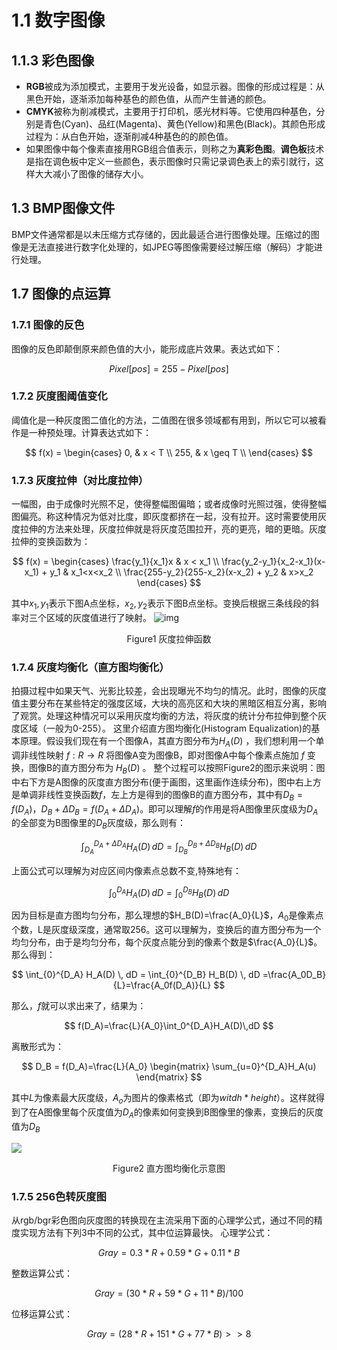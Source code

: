 # 1.1 数字图像

## 1.1.3 彩色图像

- **RGB**被成为添加模式，主要用于发光设备，如显示器。图像的形成过程是：从黑色开始，逐渐添加每种基色的颜色值，从而产生普通的颜色。
- **CMYK**被称为削减模式，主要用于打印机，感光材料等。它使用四种基色，分别是青色(Cyan)、品红(Magenta)、黄色(Yellow)和黑色(Black)。其颜色形成过程为：从白色开始，逐渐削减4种基色的的颜色值。
- 如果图像中每个像素直接用RGB组合值表示，则称之为**真彩色图**。**调色板**技术是指在调色板中定义一些颜色，表示图像时只需记录调色表上的索引就行，这样大大减小了图像的储存大小。

## 1.3 BMP图像文件

BMP文件通常都是以未压缩方式存储的，因此最适合进行图像处理。压缩过的图像是无法直接进行数字化处理的，如JPEG等图像需要经过解压缩（解码）才能进行处理。

## 1.7 图像的点运算

### 1.7.1 图像的反色

图像的反色即颠倒原来颜色值的大小，能形成底片效果。表达式如下：

$$
Pixel[pos] = 255 - Pixel[pos]
$$

### 1.7.2 灰度图阈值变化

阈值化是一种灰度图二值化的方法，二值图在很多领域都有用到，所以它可以被看作是一种预处理。计算表达式如下：

$$
f(x) = 
\begin{cases}
0, & x < T \\
255, & x \geq T \\
\end{cases}
$$

### 1.7.3 灰度拉伸（对比度拉伸）

一幅图，由于成像时光照不足，使得整幅图偏暗；或者成像时光照过强，使得整幅图偏亮。称这种情况为低对比度，即灰度都挤在一起，没有拉开。这时需要使用灰度拉伸的方法来处理，灰度拉伸就是将灰度范围拉开，亮的更亮，暗的更暗。灰度拉伸的变换函数为：

$$
f(x) = 
\begin{cases}
\frac{y_1}{x_1}x & x < x_1 \\
\frac{y_2-y_1}{x_2-x_1}(x-x_1) + y_1 & x_1<x<x_2 \\
\frac{255-y_2}{255-x_2}(x-x_2) + y_2 & x>x_2
\end{cases}
$$

其中$x_1, y_1$表示下图A点坐标，$x_2, y_2$表示下图B点坐标。变换后根据三条线段的斜率对三个区域的灰度值进行了映射。
![img](http://image.sciencenet.cn/album/201210/11/113023uz77jx9xtur9b6zl.jpg)

<center>Figure1 灰度拉伸函数</center>

### 1.7.4 灰度均衡化（直方图均衡化）

拍摄过程中如果天气、光影比较差，会出现曝光不均匀的情况。此时，图像的灰度值主要分布在某些特定的强度区域，大块的高亮区和大块的黑暗区相互分离，影响了观赏。处理这种情况可以采用灰度均衡的方法，将灰度的统计分布拉伸到整个灰度区域（一般为0-255）。
这里介绍直方图均衡化(Histogram Equalization)的基本原理。假设我们现在有一个图像A，其直方图分布为$H_A(D)$ ，我们想利用一个单调非线性映射 $f:R→R$ 将图像A变为图像B，即对图像A中每个像素点施加 $f$ 变换，图像B的直方图分布为 $H_B(D)$ 。
整个过程可以按照Figure2的图示来说明：图中右下方是A图像的灰度直方图分布(便于画图，这里画作连续分布)，图中右上方是单调非线性变换函数$f$，左上方是得到的图像B的直方图分布，其中有$D_B=f(D_A)， D_B+\Delta D_B=f(D_A+\Delta D_A)$。即可以理解$f$的作用是将A图像里灰度级为$D_A$的全部变为B图像里的$D_B$灰度级，那么则有：

$$
\int_{D_A}^{D_A+\Delta D_A} H_A(D) \, dD = \int_{D_B}^{D_B+\Delta D_B} H_B(D) \, dD
$$

上面公式可以理解为对应区间内像素点总数不变,特殊地有：

$$
\int_{0}^{D_A} H_A(D) \, dD = \int_{0}^{D_B} H_B(D) \, dD
$$

因为目标是直方图均匀分布，那么理想的$H_B(D)=\frac{A_0}{L}$，$A_0$是像素点个数，L是灰度级深度，通常取256。这可以理解为，变换后的直方图分布为一个均匀分布，由于是均匀分布，每个灰度点能分到的像素个数是$\frac{A_0}{L}$。那么得到：

$$
\int_{0}^{D_A} H_A(D) \, dD = \int_{0}^{D_B} H_B(D) \, dD =\frac{A_0D_B}{L}=\frac{A_0f(D_A)}{L}
$$

那么，$f$就可以求出来了，结果为：

$$
f(D_A)=\frac{L}{A_0}\int_0^{D_A}H_A(D)\,dD
$$

离散形式为：

$$
D_B = f(D_A)=\frac{L}{A_0} \begin{matrix} \sum_{u=0}^{D_A}H_A(u) \end{matrix}
$$

其中$L$为像素最大灰度级，$A_o$为图片的像素格式（即为$witdh*height$）。这样就得到了在A图像里每个灰度值为$D_A$的像素如何变换到B图像里的像素，变换后的灰度值为$D_B$

![](https://pic4.zhimg.com/80/v2-f6e89ba884fdb32d3aae4f2d19a4688f_1440w.webp)

<center>Figure2 直方图均衡化示意图</center>

### 1.7.5 256色转灰度图

从rgb/bgr彩色图向灰度图的转换现在主流采用下面的心理学公式，通过不同的精度实现方法有下列3中不同的公式，其中位运算最快。
心理学公式：

$$
Gray = 0.3*R + 0.59*G + 0.11*B
$$

整数运算公式：

$$
Gray = (30*R + 59*G + 11*B)/100
$$

位移运算公式：

$$
Gray = (28*R + 151*G + 77*B)>>8
$$

